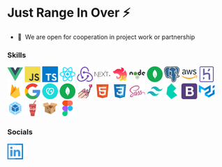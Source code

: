 # Just Range In Over ⚡️


- 🤝  We are open for cooperation in project work or partnership

### Skills

<p align="left">
<a href="https://vuejs.org/" target="_blank" rel="noreferrer"><img src="./assets/vue.svg" width="36" height="36" alt="VUE" /></a>
<a href="https://developer.mozilla.org/en-US/docs/Web/JavaScript" target="_blank" rel="noreferrer"><img src="./assets/js.svg" width="36" height="36" alt="JS" /></a>
<a href="https://www.typescriptlang.org/" target="_blank" rel="noreferrer"><img src="./assets/ts.svg" width="36" height="36" alt="TS" /></a>
<a href="https://reactjs.org/" target="_blank" rel="noreferrer"><img src="./assets/react.svg" width="36" height="36" alt="REACT" /></a>
<a href="https://redux.js.org/" target="_blank" rel="noreferrer"><img src="./assets/redux.svg" width="36" height="36" alt="REDUX" /></a>
<a href="https://nextjs.org/" target="_blank" rel="noreferrer"><img src="./assets/nextjs.svg" width="36" height="36" alt="NEXT" /></a>
<a href="https://nestjs.com/" target="_blank" rel="noreferrer"><img src="./assets/nest.svg" width="36" height="36" alt="NEST" /></a>
<a href="https://nodejs.org/en/" target="_blank" rel="noreferrer"><img src="./assets/node.svg" width="36" height="36" alt="NODE" /></a>
<a href="https://www.mongodb.com/" target="_blank" rel="noreferrer"><img src="./assets/mongo.svg" width="36" height="36" alt="MONGO" /></a>
<a href="https://www.postgresql.org/" target="_blank" rel="noreferrer"><img src="./assets/postgresql.svg" width="36" height="36" alt="postgresql" /></a>
<a href="https://aws.amazon.com/ru/" target="_blank" rel="noreferrer"><img src="./assets/aws.svg" width="36" height="36" alt="AWS" /></a>
<a href="https://dashboard.heroku.com" target="_blank" rel="noreferrer"><img src="./assets/heroku.svg" width="36" height="36" alt="heroku" /></a>
<a href="https://firebase.google.com/" target="_blank" rel="noreferrer"><img src="./assets/firebase.svg" width="36" height="36" alt="firebase" /></a>
<a href="google.com/" target="_blank" rel="noreferrer"><img src="./assets/google.svg" width="36" height="36" alt="google" /></a>
<a href="https://www.godaddy.com/" target="_blank" rel="noreferrer"><img src="./assets/godaddy.svg" width="36" height="36" alt="godaddy" /></a>
<a href="https://www.mongodb.com/" target="_blank" rel="noreferrer"><img src="./assets/mongo.svg" width="36" height="36" alt="MONGO" /></a>
<a href="https://styled-components.com/" target="_blank" rel="noreferrer"><img src="./assets/sc.svg" width="36" height="36" alt="ST" /></a>  
<a href="https://html5.org/" target="_blank" rel="noreferrer"><img src="./assets/html.svg" width="36" height="36" alt="HTML5" /></a>
<a href="https://www.w3schools.com/css/" target="_blank" rel="noreferrer"><img src="./assets/css.svg" width="36" height="36" alt="CSS3" /></a>
<a href="https://sass-lang.com/" target="_blank" rel="noreferrer"><img src="./assets/sass.svg" width="36" height="36" alt="SASS" /></a>
<a href="https://tailwindcss.com/" target="_blank" rel="noreferrer"><img src="./assets/tlw.svg" width="36" height="36" alt="TAILWINDCSS" /></a>
<a href="https://bulma.io/" target="_blank" rel="noreferrer"><img src="./assets/blm.svg" width="36" height="36" alt="BULMA" /></a>
<a href="https://getbootstrap.com/" target="_blank" rel="noreferrer"><img src="./assets/bts.svg" width="36" height="36" alt="BOOTSTRAP" /></a>
<a href="https://mui.com/" target="_blank" rel="noreferrer"><img src="./assets/mui.svg" width="36" height="36" alt="MUI" /></a>
<a href="https://webpack.js.org/" target="_blank" rel="noreferrer"><img src="./assets/webp.svg" width="36" height="36" alt="WEBPACK" /></a>
<a href="https://gulpjs.com/" target="_blank" rel="noreferrer"><img src="./assets/glp.svg" width="36" height="36" alt="GULP" /></a>
<a href="https://parceljs.org/" target="_blank" rel="noreferrer"><img src="./assets/prcl.svg" width="36" height="36" alt="PARCEL" /></a>
<a href="https://www.figma.com/about/" target="_blank" rel="noreferrer"><img src="./assets/fg.svg" width="36" height="36" alt="FIGMA" /></a>

### Socials

<p align="left"> 
  <a href="#" target="_blank" rel="noreferrer"><img src="./assets/lnkd.svg" width="36" height="36" alt="Linkedin" /></a>
</p>

